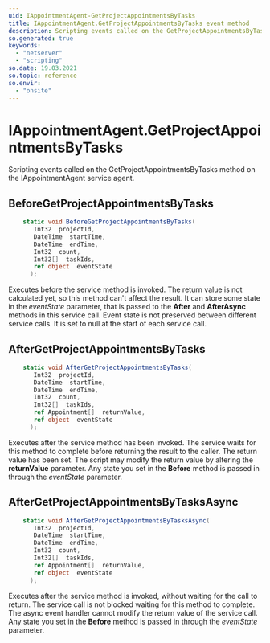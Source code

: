 ```yaml
---
uid: IAppointmentAgent-GetProjectAppointmentsByTasks
title: IAppointmentAgent.GetProjectAppointmentsByTasks event method
description: Scripting events called on the GetProjectAppointmentsByTasks method on the IAppointmentAgent service agent.
so.generated: true
keywords:
  - "netserver"
  - "scripting"
so.date: 19.03.2021
so.topic: reference
so.envir:
  - "onsite"
---
```

# IAppointmentAgent.GetProjectAppointmentsByTasks

Scripting events called on the <see cref='M:SuperOffice.CRM.Services.IAppointmentAgent.GetProjectAppointmentsByTasks'>GetProjectAppointmentsByTasks</see> method on the <see cref='IAppointmentAgent'>IAppointmentAgent</see>  service agent.

## BeforeGetProjectAppointmentsByTasks
```cs
    static void BeforeGetProjectAppointmentsByTasks(
       Int32  projectId,
       DateTime  startTime,
       DateTime  endTime,
       Int32  count,
       Int32[]  taskIds,
       ref object  eventState
      );
```
Executes before the service method is invoked.
The return value is not calculated yet, so this method can't affect the result.
It can store some state in the *eventState* parameter, that is passed to the **After** and **AfterAsync** methods in this service call.
Event state is not preserved between different service calls. It is set to null at the start of each service call.
## AfterGetProjectAppointmentsByTasks
```cs
    static void AfterGetProjectAppointmentsByTasks(
       Int32  projectId,
       DateTime  startTime,
       DateTime  endTime,
       Int32  count,
       Int32[]  taskIds,
       ref Appointment[]  returnValue,
       ref object  eventState
      );
```
Executes after the service method has been invoked. The service waits for this method to complete before returning the result to the caller.
The return value has been set. The script may modify the return value by altering the **returnValue** parameter.
Any state you set in the **Before** method is passed in through the *eventState* parameter.
## AfterGetProjectAppointmentsByTasksAsync
```cs
    static void AfterGetProjectAppointmentsByTasksAsync(
       Int32  projectId,
       DateTime  startTime,
       DateTime  endTime,
       Int32  count,
       Int32[]  taskIds,
       ref Appointment[]  returnValue,
       ref object  eventState
      );
```
Executes after the service method is invoked, without waiting for the call to return.
The service call is not blocked waiting for this method to complete.
The async event handler cannot modify the return value of the service call.
Any state you set in the **Before** method is passed in through the *eventState* parameter.

